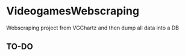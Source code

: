 # VideogamesWebscraping
Webscraping project from VGChartz and then dump all data into a DB
## TO-DO
